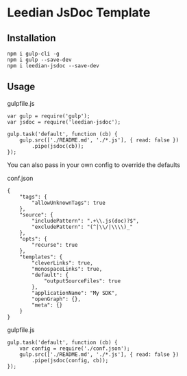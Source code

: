 # Leedian JsDoc Template

## Installation

```
npm i gulp-cli -g
npm i gulp --save-dev
npm i leedian-jsdoc --save-dev
```

## Usage

gulpfile.js
```
var gulp = require('gulp');
var jsdoc = require('leedian-jsdoc');

gulp.task('default', function (cb) {
    gulp.src(['./README.md', './*.js'], { read: false })
        .pipe(jsdoc(cb));
});
```

You can also pass in your own config to override the defaults

conf.json
```
{
    "tags": {
        "allowUnknownTags": true
    },
    "source": {
        "includePattern": ".+\\.js(doc)?$",
        "excludePattern": "(^|\\/|\\\\)_"
    },
    "opts": {
        "recurse": true
    },
    "templates": {
        "cleverLinks": true,
        "monospaceLinks": true,
        "default": {
            "outputSourceFiles": true
        },
        "applicationName": "My SDK",
        "openGraph": {},
        "meta": {}
    }
}
```
gulpfile.js
```
gulp.task('default', function (cb) {
    var config = require('./conf.json');
    gulp.src(['./README.md', './*.js'], { read: false })
        .pipe(jsdoc(config, cb));
});
```


